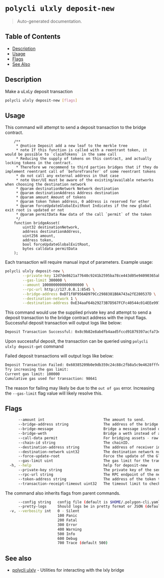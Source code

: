# `polycli ulxly deposit-new`

> Auto-generated documentation.

## Table of Contents

- [Description](#description)
- [Usage](#usage)
- [Flags](#flags)
- [See Also](#see-also)

## Description

Make a uLxLy deposit transaction

```bash
polycli ulxly deposit-new [flags]
```

## Usage

This command will attempt to send a deposit transaction to the bridge contract.

```solidity
    /**
     * @notice Deposit add a new leaf to the merkle tree
     * note If this function is called with a reentrant token, it would be possible to `claimTokens` in the same call
     * Reducing the supply of tokens on this contract, and actually locking tokens in the contract.
     * Therefore we recommend to third parties bridges that if they do implement reentrant call of `beforeTransfer` of some reentrant tokens
     * do not call any external address in that case
     * note User/UI must be aware of the existing/available networks when choosing the destination network
     * @param destinationNetwork Network destination
     * @param destinationAddress Address destination
     * @param amount Amount of tokens
     * @param token Token address, 0 address is reserved for ether
     * @param forceUpdateGlobalExitRoot Indicates if the new global exit root is updated or not
     * @param permitData Raw data of the call `permit` of the token
     */
    function bridgeAsset(
        uint32 destinationNetwork,
        address destinationAddress,
        uint256 amount,
        address token,
        bool forceUpdateGlobalExitRoot,
        bytes calldata permitData
    );

```

Each transaction will require manual input of parameters. Example usage:

```bash
polycli ulxly deposit-new \
        --private-key 12d7de8621a77640c9241b2595ba78ce443d05e94090365ab3bb5e19df82c625 \
        --gas-limit 300000 \
        --amount 1000000000000000000 \
        --rpc-url http://127.0.0.1:8545 \
        --bridge-address 0xD71f8F956AD979Cc2988381B8A743a2fE280537D \
        --destination-network 1 \
        --destination-address 0xE34aaF64b29273B7D567FCFc40544c014EEe9970
```

This command would use the supplied private key and attempt to send a deposit transaction to the bridge contract address with the input flags.
Successful deposit transaction will output logs like below:

```bash
Deposit Transaction Successful: 0x8c9b82e8abdfb4aad5fccd91879397acfa73e4261282c8dc634734d05ad889d3
```

Upon successful deposit, the transaction can be queried using `polycli ulxly deposit-get` command


Failed deposit transactions will output logs like below: 

```bash
Deposit Transaction Failed: 0x60385209b0e9db359c24c88c2fb8a5c9e4628fffe8d5fb2b5e64dfac3a2b7639
Try increasing the gas limit:
Current gas limit: 100000
Cumulative gas used for transaction: 98641
```

The reason for failing may likely be due to the `out of gas` error. Increasing the `--gas-limit` flag value will likely resolve this. 

## Flags

```bash
      --amount int                           The amount to send.
      --bridge-address string                The address of the bridge contract.
      --bridge-message                       Bridge a message instead of an asset.
      --bridge-weth                          Bridge a weth instead of an asset.
      --call-data permit                     For bridging assets - raw data of the call permit of the token. For bridging messages - the metadata. (default "0x")
      --chain-id string                      The chainID.
      --destination-address string           The address of receiver in destination network.
      --destination-network uint32           The destination network number. (default 1)
      --force-update-root                    Force the update of the Global Exit Root. (default true)
      --gas-limit uint                       The gas limit for the transaction. (default 300000)
  -h, --help                                 help for deposit-new
      --private-key string                   The private key of the sender account.
      --rpc-url string                       The RPC endpoint of the network (default "http://127.0.0.1:8545")
      --token-address string                 The address of the token to send. (default "0x0000000000000000000000000000000000000000")
      --transaction-receipt-timeout uint32   The timeout limit to check for the transaction receipt of the deposit. (default 60)
```

The command also inherits flags from parent commands.

```bash
      --config string   config file (default is $HOME/.polygon-cli.yaml)
      --pretty-logs     Should logs be in pretty format or JSON (default true)
  -v, --verbosity int   0 - Silent
                        100 Panic
                        200 Fatal
                        300 Error
                        400 Warning
                        500 Info
                        600 Debug
                        700 Trace (default 500)
```

## See also

- [polycli ulxly](polycli_ulxly.md) - Utilities for interacting with the lxly bridge
